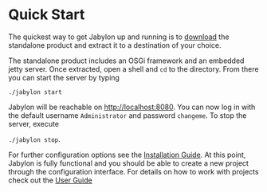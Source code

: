 
# Quick Start

The quickest way to get Jabylon up and running is to  [download](./download.html)  the standalone product and extract it to a destination of your choice.

The standalone product includes an OSGi framework and an embedded jetty server.
Once extracted, open a shell and `cd` to the directory. From there you can start the server by typing

`./jabylon start`

Jabylon will be reachable on [http://localhost:8080](http://localhost:8080).
You can now log in with the default username `Administrator` and password `changeme`.
To stop the server, execute 

`./jabylon stop`.

For further configuration options see the [Installation Guide](./installation.html).
At this point, Jabylon is fully functional and you should be able to create a new project through the configuration interface.
For details on how to work with projects check out the  [User Guide](./workingWithProjects.html)
 

